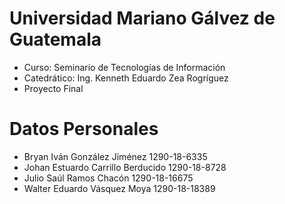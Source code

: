 # Universidad Mariano Gálvez de Guatemala
- Curso: Seminario de Tecnologías de Información
- Catedrático: Ing. Kenneth Eduardo Zea Rogríguez
- Proyecto Final
# Datos Personales
- Bryan Iván González Jiménez 1290-18-6335
- Johan Estuardo Carrillo Berducido 1290-18-8728
- Julio Saúl Ramos Chacón 1290-18-16675
- Walter Eduardo Vásquez Moya 1290-18-18389
